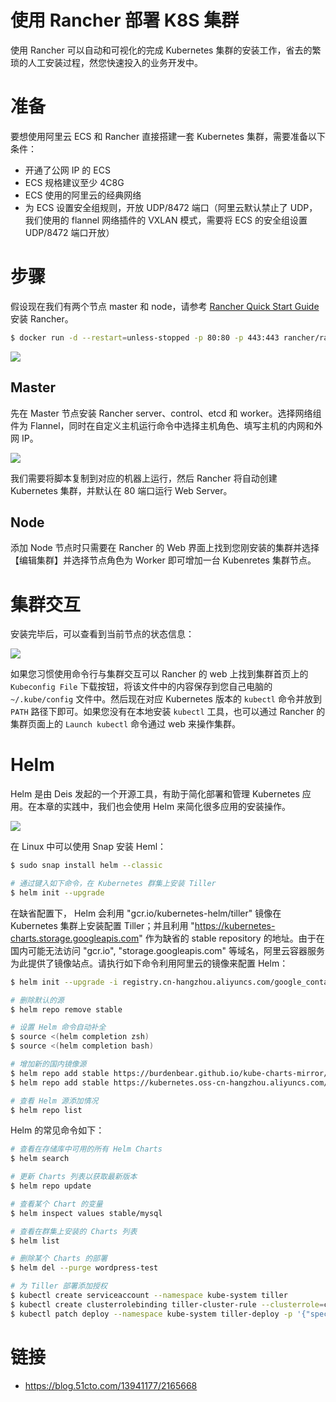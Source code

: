 # 使用 Rancher 部署 K8S 集群

使用 Rancher 可以自动和可视化的完成 Kubernetes 集群的安装工作，省去的繁琐的人工安装过程，然您快速投入的业务开发中。

# 准备

要想使用阿里云 ECS 和 Rancher 直接搭建一套 Kubernetes 集群，需要准备以下条件：

- 开通了公网 IP 的 ECS
- ECS 规格建议至少 4C8G
- ECS 使用的阿里云的经典网络
- 为 ECS 设置安全组规则，开放 UDP/8472 端口（阿里云默认禁止了 UDP，我们使用的 flannel 网络插件的 VXLAN 模式，需要将 ECS 的安全组设置 UDP/8472 端口开放）

# 步骤

假设现在我们有两个节点 master 和 node，请参考 [Rancher Quick Start Guide](https://rancher.com/docs/rancher/v2.x/en/quick-start-guide/deployment/quickstart-manual-setup/) 安装 Rancher。

```bash
$ docker run -d --restart=unless-stopped -p 80:80 -p 443:443 rancher/rancher
```

![](https://i.postimg.cc/4dFXp2Rw/image.png)

## Master

先在 Master 节点安装 Rancher server、control、etcd 和 worker。选择网络组件为 Flannel，同时在自定义主机运行命令中选择主机角色、填写主机的内网和外网 IP。

![](https://i.postimg.cc/7hFDWC62/image.png)

我们需要将脚本复制到对应的机器上运行，然后 Rancher 将自动创建 Kubernetes 集群，并默认在 80 端口运行 Web Server。

## Node

添加 Node 节点时只需要在 Rancher 的 Web 界面上找到您刚安装的集群并选择【编辑集群】并选择节点角色为 Worker 即可增加一台 Kubenretes 集群节点。

# 集群交互

安装完毕后，可以查看到当前节点的状态信息：

![](https://i.postimg.cc/jjtqTJh6/image.png)

如果您习惯使用命令行与集群交互可以 Rancher 的 web 上找到集群首页上的 `Kubeconfig File` 下载按钮，将该文件中的内容保存到您自己电脑的 `~/.kube/config` 文件中。然后现在对应 Kubernetes 版本的 `kubectl` 命令并放到 `PATH` 路径下即可。如果您没有在本地安装 `kubectl` 工具，也可以通过 Rancher 的集群页面上的 `Launch kubectl` 命令通过 web 来操作集群。

# Helm

Helm 是由 Deis 发起的一个开源工具，有助于简化部署和管理 Kubernetes 应用。在本章的实践中，我们也会使用 Helm 来简化很多应用的安装操作。

![](https://i.postimg.cc/HkrFs1Cb/image.png)

在 Linux 中可以使用 Snap 安装 Heml：

```sh
$ sudo snap install helm --classic

# 通过键入如下命令，在 Kubernetes 群集上安装 Tiller
$ helm init --upgrade
```

在缺省配置下， Helm 会利用 "gcr.io/kubernetes-helm/tiller" 镜像在 Kubernetes 集群上安装配置 Tiller；并且利用 "https://kubernetes-charts.storage.googleapis.com" 作为缺省的 stable repository 的地址。由于在国内可能无法访问 "gcr.io", "storage.googleapis.com" 等域名，阿里云容器服务为此提供了镜像站点。请执行如下命令利用阿里云的镜像来配置 Helm：

```sh
$ helm init --upgrade -i registry.cn-hangzhou.aliyuncs.com/google_containers/tiller:v2.5.1 --stable-repo-url https://kubernetes.oss-cn-hangzhou.aliyuncs.com/charts

# 删除默认的源
$ helm repo remove stable

# 设置 Helm 命令自动补全
$ source <(helm completion zsh)
$ source <(helm completion bash)

# 增加新的国内镜像源
$ helm repo add stable https://burdenbear.github.io/kube-charts-mirror/
$ helm repo add stable https://kubernetes.oss-cn-hangzhou.aliyuncs.com/charts

# 查看 Helm 源添加情况
$ helm repo list
```

Helm 的常见命令如下：

```sh
# 查看在存储库中可用的所有 Helm Charts
$ helm search

# 更新 Charts 列表以获取最新版本
$ helm repo update

# 查看某个 Chart 的变量
$ helm inspect values stable/mysql

# 查看在群集上安装的 Charts 列表
$ helm list

# 删除某个 Charts 的部署
$ helm del --purge wordpress-test

# 为 Tiller 部署添加授权
$ kubectl create serviceaccount --namespace kube-system tiller
$ kubectl create clusterrolebinding tiller-cluster-rule --clusterrole=cluster-admin --serviceaccount=kube-system:tiller
$ kubectl patch deploy --namespace kube-system tiller-deploy -p '{"spec":{"template":{"spec":{"serviceAccount":"tiller"}}}}'
```

# 链接

- https://blog.51cto.com/13941177/2165668
